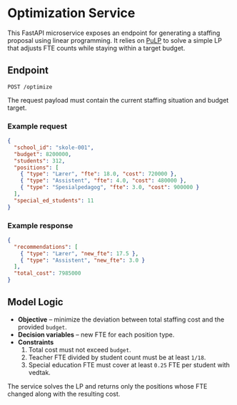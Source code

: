 # Optimization Service

This FastAPI microservice exposes an endpoint for generating a staffing proposal using linear programming. It relies on [PuLP](https://pythonhosted.org/PuLP/) to solve a simple LP that adjusts FTE counts while staying within a target budget.

## Endpoint

`POST /optimize`

The request payload must contain the current staffing situation and budget target.

### Example request
```json
{
  "school_id": "skole-001",
  "budget": 8200000,
  "students": 312,
  "positions": [
    { "type": "Lærer", "fte": 18.0, "cost": 720000 },
    { "type": "Assistent", "fte": 4.0, "cost": 480000 },
    { "type": "Spesialpedagog", "fte": 3.0, "cost": 900000 }
  ],
  "special_ed_students": 11
}
```

### Example response
```json
{
  "recommendations": [
    { "type": "Lærer", "new_fte": 17.5 },
    { "type": "Assistent", "new_fte": 3.0 }
  ],
  "total_cost": 7985000
}
```

## Model Logic
* **Objective** – minimize the deviation between total staffing cost and the provided `budget`.
* **Decision variables** – new FTE for each position type.
* **Constraints**
  1. Total cost must not exceed `budget`.
  2. Teacher FTE divided by student count must be at least `1/18`.
  3. Special education FTE must cover at least `0.25` FTE per student with vedtak.

The service solves the LP and returns only the positions whose FTE changed along with the resulting cost.
